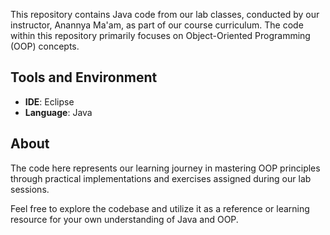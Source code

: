 This repository contains Java code from our lab classes, conducted by our instructor, Anannya Ma'am, as part of our course curriculum. The code within this repository primarily focuses on Object-Oriented Programming (OOP) concepts.

## Tools and Environment
- **IDE**: Eclipse
- **Language**: Java

## About
The code here represents our learning journey in mastering OOP principles through practical implementations and exercises assigned during our lab sessions.

Feel free to explore the codebase and utilize it as a reference or learning resource for your own understanding of Java and OOP.

